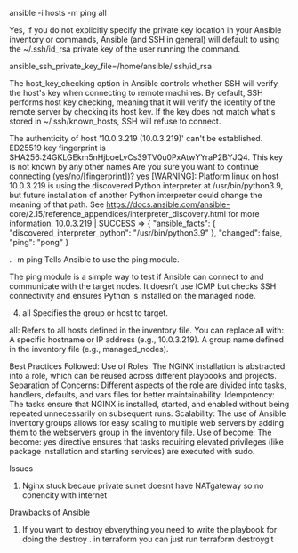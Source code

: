 ansible -i hosts -m ping all


Yes, if you do not explicitly specify the private key location in your Ansible inventory or commands, Ansible (and SSH in general) will default to using the ~/.ssh/id_rsa private key of the user running the command.

ansible_ssh_private_key_file=/home/ansible/.ssh/id_rsa

The host_key_checking option in Ansible controls whether SSH will verify the host's key when connecting to remote machines. By default, SSH performs host key checking, meaning that it will verify the identity of the remote server by checking its host key. If the key does not match what's stored in ~/.ssh/known_hosts, SSH will refuse to connect.


The authenticity of host '10.0.3.219 (10.0.3.219)' can't be established.
ED25519 key fingerprint is SHA256:24GKLGEkm5nHjboeLvCs39TV0u0PxAtwYYraP2BYJQ4.
This key is not known by any other names
Are you sure you want to continue connecting (yes/no/[fingerprint])? yes
[WARNING]: Platform linux on host 10.0.3.219 is using the discovered Python interpreter at /usr/bin/python3.9, but future
installation of another Python interpreter could change the meaning of that path. See https://docs.ansible.com/ansible-
core/2.15/reference_appendices/interpreter_discovery.html for more information.
10.0.3.219 | SUCCESS => {
    "ansible_facts": {
        "discovered_interpreter_python": "/usr/bin/python3.9"
    },
    "changed": false,
    "ping": "pong"
}

. -m ping
Tells Ansible to use the ping module.

The ping module is a simple way to test if Ansible can connect to and communicate with the target nodes.
It doesn’t use ICMP but checks SSH connectivity and ensures Python is installed on the managed node.

4. all
Specifies the group or host to target.

all: Refers to all hosts defined in the inventory file.
You can replace all with:
A specific hostname or IP address (e.g., 10.0.3.219).
A group name defined in the inventory file (e.g., managed_nodes).

Best Practices Followed:
Use of Roles: The NGINX installation is abstracted into a role, which can be reused across different playbooks and projects.
Separation of Concerns: Different aspects of the role are divided into tasks, handlers, defaults, and vars files for better maintainability.
Idempotency: The tasks ensure that NGINX is installed, started, and enabled without being repeated unnecessarily on subsequent runs.
Scalability: The use of Ansible inventory groups allows for easy scaling to multiple web servers by adding them to the webservers group in the inventory file.
Use of become: The become: yes directive ensures that tasks requiring elevated privileges (like package installation and starting services) are executed with sudo.


Issues
1. Nginx stuck becaue private sunet doesnt have NATgateway so no conencity with internet


Drawbacks of Ansible
1. If you want to destroy ebverything you need to write the playbook for doing the destroy . in terraform you can just run terraform destroygit 